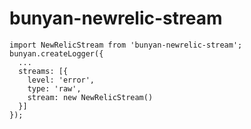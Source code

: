 # bunyan-newrelic-stream

```
import NewRelicStream from 'bunyan-newrelic-stream';
bunyan.createLogger({
  ...
  streams: [{
    level: 'error',
    type: 'raw',
    stream: new NewRelicStream()
  }]
});
```

